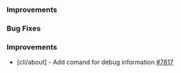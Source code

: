 ### Improvements


### Bug Fixes

### Improvements

- [cli/about] - Add comand for debug information
  [#7817](https://github.com/pulumi/pulumi/pull/7817)
